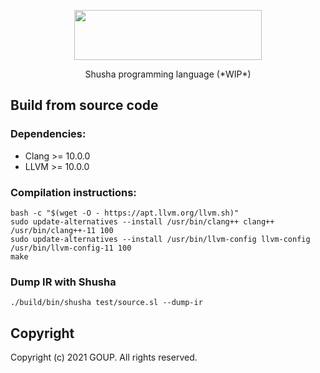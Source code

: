 <p align="center">
<img src="https://user-images.githubusercontent.com/14012405/97899295-8cb30b80-1d52-11eb-994a-09833e0b0978.png" align="center" height="80" width="300" >
</p>
<p align="center">
Shusha programming language (*WIP*)</p>

## Build from source code
### Dependencies:
* Clang >= 10.0.0
* LLVM  >= 10.0.0
### Compilation instructions:
```
bash -c "$(wget -O - https://apt.llvm.org/llvm.sh)"
sudo update-alternatives --install /usr/bin/clang++ clang++ /usr/bin/clang++-11 100
sudo update-alternatives --install /usr/bin/llvm-config llvm-config /usr/bin/llvm-config-11 100
make
```
### Dump IR with Shusha 
```
./build/bin/shusha test/source.sl --dump-ir
```

Copyright
---------------------------------
Copyright (c) 2021 GOUP. All rights reserved.

